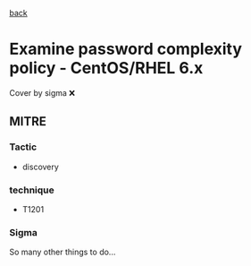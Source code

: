 [back](../index.md)
# Examine password complexity policy - CentOS/RHEL 6.x
Cover by sigma :x: 

## MITRE
### Tactic
  - discovery

### technique
  - T1201

### Sigma

 So many other things to do...